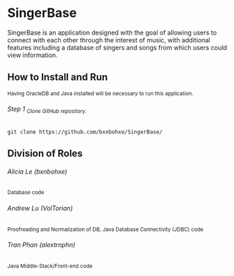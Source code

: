 # SingerBase
SingerBase is an application designed with the goal of allowing users to connect with each other through the interest of music, with additional features including a database of singers and songs from which users could view information.
## How to Install and Run
<sub>Having OracleDB and Java installed will be necessary to run this application.</sub>
###### Step 1 <sub>Clone GitHub repository.</sub>

`git clone https://github.com/bxnbohxe/SingerBase/`
## Division of Roles
###### Alicia Le (bxnbohxe)
<sub>Database code</sub>
###### Andrew Lu (VolTorian)
<sub>Proofreading and Normalization of DB, Java Database Connectivity (JDBC) code</sub>
###### Tran Phan (alextrnphn)
<sub>Java Middle-Stack/Front-end code</sub>
